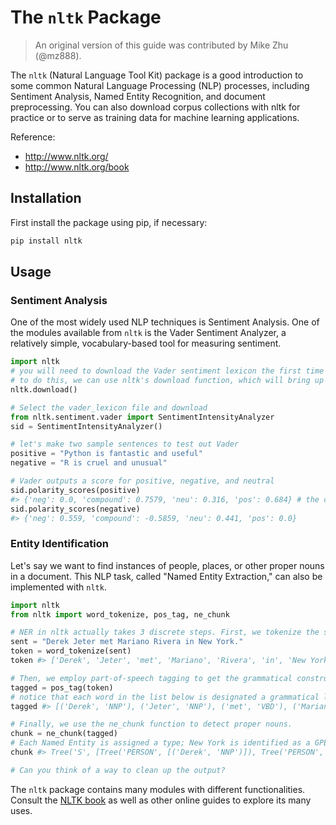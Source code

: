 # The `nltk` Package

> An original version of this guide was contributed by Mike Zhu (@mz888).

The `nltk` (Natural Language Tool Kit) package is a good introduction to some common Natural Language Processing (NLP) processes, including Sentiment Analysis, Named Entity Recognition, and document preprocessing. You can also download corpus collections with nltk for practice or to serve as training data for machine learning applications.

Reference:

  + http://www.nltk.org/
  + http://www.nltk.org/book

## Installation

First install the package using pip, if necessary:

```sh
pip install nltk
```

## Usage

### Sentiment Analysis

One of the most widely used NLP techniques is Sentiment Analysis. One of the modules available from `nltk` is the Vader Sentiment Analyzer, a relatively simple, vocabulary-based tool for measuring sentiment.

```python
import nltk
# you will need to download the Vader sentiment lexicon the first time you use it.
# to do this, we can use nltk's download function, which will bring up a GUI.
nltk.download()

# Select the vader_lexicon file and download
from nltk.sentiment.vader import SentimentIntensityAnalyzer
sid = SentimentIntensityAnalyzer()

# let's make two sample sentences to test out Vader
positive = "Python is fantastic and useful"
negative = "R is cruel and unusual"

# Vader outputs a score for positive, negative, and neutral
sid.polarity_scores(positive)
#> {'neg': 0.0, 'compound': 0.7579, 'neu': 0.316, 'pos': 0.684} # the compound score is the overall score of the text
sid.polarity_scores(negative)
#> {'neg': 0.559, 'compound': -0.5859, 'neu': 0.441, 'pos': 0.0}
```

### Entity Identification

Let's say we want to find instances of people, places, or other proper nouns in a document. This NLP task, called "Named Entity Extraction," can also be implemented with `nltk`.

```python
import nltk
from nltk import word_tokenize, pos_tag, ne_chunk

# NER in nltk actually takes 3 discrete steps. First, we tokenize the sentence by splitting it up into words.
sent = "Derek Jeter met Mariano Rivera in New York."
token = word_tokenize(sent)
token #> ['Derek', 'Jeter', 'met', 'Mariano', 'Rivera', 'in', 'New York', '.']

# Then, we employ part-of-speech tagging to get the grammatical construct of the sentence
tagged = pos_tag(token)
# notice that each word in the list below is designated a grammatical label: NNP, for example, is a proper noun
tagged #> [('Derek', 'NNP'), ('Jeter', 'NNP'), ('met', 'VBD'), ('Mariano', 'NNP'), ('Rivera', 'NNP'), ('in', 'IN'), ('New York', 'NNP'), ('.', '.')]

# Finally, we use the ne_chunk function to detect proper nouns.
chunk = ne_chunk(tagged)
# Each Named Entity is assigned a type; New York is identified as a GPE (geopolitical entity)
chunk #> Tree('S', [Tree('PERSON', [('Derek', 'NNP')]), Tree('PERSON', [('Jeter', 'NNP')]), ('met', 'VBD'), Tree('PERSON', [('Mariano', 'NNP'), ('Rivera', 'NNP')]), ('in', 'IN'), Tree('GPE', [('New York', 'NNP')]), ('.', '.')])

# Can you think of a way to clean up the output?
```

The `nltk` package contains many modules with different functionalities. Consult the [NLTK book](http://www.nltk.org/book) as well as other online guides to explore its many uses.
